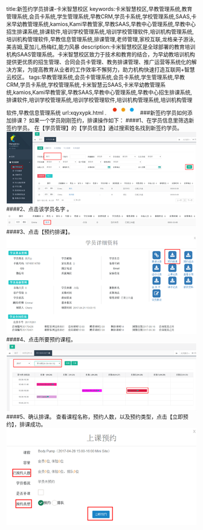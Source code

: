 title:新签约学员排课-卡米智慧校区
keywords:卡米智慧校区,早教管理系统,教育管理系统,会员卡系统,学生管理系统,早教CRM,学员卡系统,学校管理系统,SAAS,卡米早幼教管理系统,kamios,Kami早教管家,早教SAAS,早教中心管理系统,早教中心招生排课系统,排课软件,培训学校管理系统,培训学校管理软件,培训机构管理系统,培训机构管理软件,早教信息管理系统,排课管理,老师管理,家校互联,龙格亲子游泳,美吉姆,夏加儿,杨梅红,能力风暴
description:卡米智慧校区是全球部署的教育培训机构SAAS管理系统。卡米智慧校区致力于技术和教育的结合，为早幼教培训机构提供更优质的招生管理、合同会员卡管理、教务排课管理、推广运营等系统化的解决方案，为提高教育从业者的工作效率不懈努力，助力机构快速打造互联网+智慧云校区。
tags:早教管理系统,会员卡管理系统,会员卡系统,学生管理系统,早教CRM,学员卡系统,学校管理系统,卡米智慧云SAAS,卡米早幼教管理系统,kamios,Kami早教管家,早教SAAS,早教中心管理系统,早教中心招生排课系统,排课软件,培训学校管理系统,培训学校管理软件,培训机构管理系统,培训机构管理软件,早教信息管理系统
url:xqyxypk.html
![](/基础数据设置/_image/2017-06-13-21-01-45.jpg)
###新签约学员如何添加排课？
如果一个学员刚刚签约，排课操作如下：
####1、在学员信息里筛选新签约学员。
在【学员管理】的【学员信息】通过搜索姓名找到新签约学员。
![](./_image/2017-05-03-13-51-12.png)
####2、点击该学员名字 。
![](./_image/2017-05-03-13-51-30.png)
####3、点击【预约排课】。
![](./_image/2017-05-03-13-51-44.png)
####4、点击所要预约课程。
![](./_image/2017-05-03-13-51-59.png)
####5、确认排课。
查看课程名称，预约人数，以及预约类型，点击【立即预约】，排课成功。
![](./_image/2017-05-03-13-52-20.png)